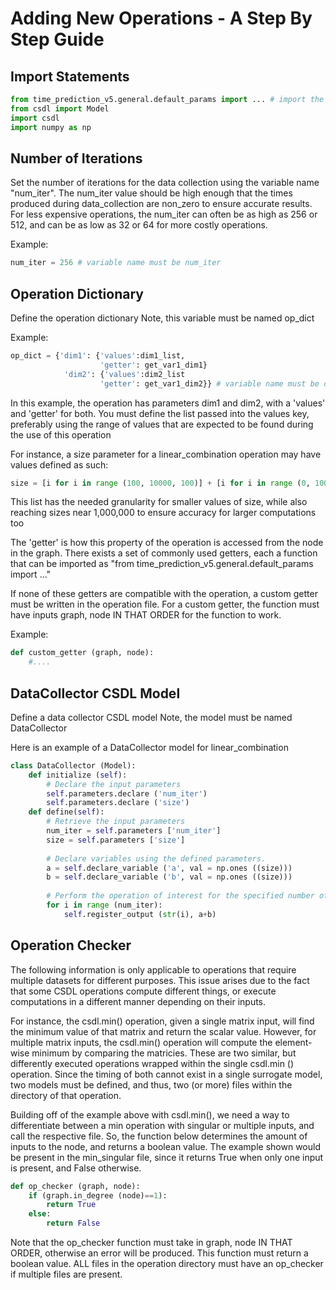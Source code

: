 # **Adding New Operations - A Step By Step Guide**

## **Import Statements**
 ```python
from time_prediction_v5.general.default_params import ... # import the needed getter functions
from csdl import Model
import csdl
import numpy as np
```

## **Number of Iterations**

Set the number of iterations for the data collection using the variable name "num_iter". The num_iter value should be high enough that the times produced during data_collection are non_zero to ensure accurate results.
For less expensive operations, the num_iter can often be as high as 256 or 512, and can be as low as 32 or 64 for more costly operations.

Example:
```python
num_iter = 256 # variable name must be num_iter
```

## **Operation Dictionary**


Define the operation dictionary
Note, this variable must be named op_dict

Example:
```python
op_dict = {'dim1': {'values':dim1_list,
                    'getter': get_var1_dim1}
            'dim2': {'values':dim2_list
                    'getter': get_var1_dim2}} # variable name must be op_dict
```
In this example, the operation has parameters dim1 and dim2, with a 'values' and 'getter' for both.
You must define the list passed into the values key, preferably using the range of values that are expected to be found during the use of this operation

For instance, a size parameter for a linear_combination operation may have values defined as such:

```python
size = [i for i in range (100, 10000, 100)] + [i for i in range (0, 1000000, 10000)]
```

This list has the needed granularity for smaller values of size, while also reaching sizes near 1,000,000 to ensure accuracy for larger computations too

The 'getter' is how this property of the operation is accessed from the node in the graph. There exists a set of commonly used getters, each a function
that can be imported as "from time_prediction_v5.general.default_params import ..."

If none of these getters are compatible with the operation, a custom getter must be written in the operation file. For a custom getter, the function must have
inputs graph, node IN THAT ORDER for the function to work.

Example:
```python
def custom_getter (graph, node):
    #....
```
## **DataCollector CSDL Model**
Define a data collector CSDL model
Note, the model must be named DataCollector

Here is an example of a DataCollector model for linear_combination

```python
class DataCollector (Model):
    def initialize (self):
        # Declare the input parameters
        self.parameters.declare ('num_iter')
        self.parameters.declare ('size')
    def define(self):
        # Retrieve the input parameters
        num_iter = self.parameters ['num_iter']
        size = self.parameters ['size']
        
        # Declare variables using the defined parameters.
        a = self.declare_variable ('a', val = np.ones ((size)))
        b = self.declare_variable ('b', val = np.ones ((size)))
        
        # Perform the operation of interest for the specified number of iterations
        for i in range (num_iter):
            self.register_output (str(i), a+b)
```

## **Operation Checker**
The following information is only applicable to operations that require multiple datasets for different purposes. This issue arises due to 
the fact that some CSDL operations compute different things, or execute computations in a different manner depending on their inputs.

For instance, the csdl.min() operation, given a single matrix input, will find the minimum value of that matrix and return the scalar value.
However, for multiple matrix inputs, the csdl.min() operation will compute the element-wise minimum by comparing the matricies. These are two similar,
but differently executed operations wrapped within the single csdl.min () operation. Since the timing of both cannot exist in a single surrogate model,
two models must be defined, and thus, two (or more) files within the directory of that operation.

Building off of the example above with csdl.min(), we need a way to differentiate between a min operation with singular or multiple inputs,
and call the respective file. So, the function below determines the amount of inputs to the node, and returns a boolean value. The example shown
would be present in the min_singular file, since it returns True when only one input is present, and False otherwise.
```python
def op_checker (graph, node):
    if (graph.in_degree (node)==1):
        return True
    else:
        return False
```
Note that the op_checker function must take in graph, node IN THAT ORDER, otherwise an error will be produced. This function must return a boolean value.
ALL files in the operation directory must have an op_checker if multiple files are present.
